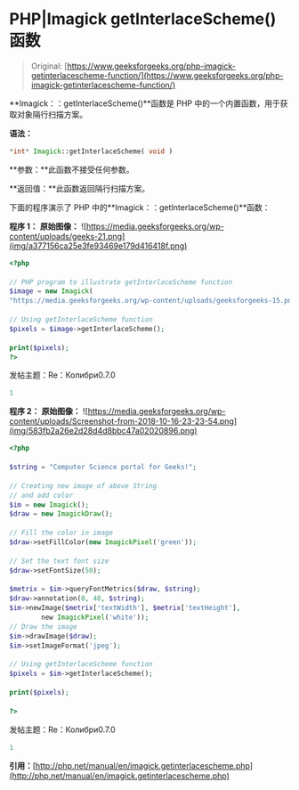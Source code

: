 # PHP|Imagick getInterlaceScheme()函数

> Original: [https://www.geeksforgeeks.org/php-imagick-getinterlacescheme-function/](https://www.geeksforgeeks.org/php-imagick-getinterlacescheme-function/)

**Imagick：：getInterlaceScheme()**函数是 PHP 中的一个内置函数，用于获取对象隔行扫描方案。

**语法：**

```php
*int* Imagick::getInterlaceScheme( void )
```

**参数：**此函数不接受任何参数。

**返回值：**此函数返回隔行扫描方案。

下面的程序演示了 PHP 中的**Imagick：：getInterlaceScheme()**函数：

**程序 1：**
**原始图像：**
![https://media.geeksforgeeks.org/wp-content/uploads/geeks-21.png](img/a377156ca25e3fe93469e179d416418f.png)

```php
<?php

// PHP program to illustrate getInterlaceScheme function
$image = new Imagick(
"https://media.geeksforgeeks.org/wp-content/uploads/geeksforgeeks-15.png");

// Using getInterlaceScheme function
$pixels = $image->getInterlaceScheme();

print($pixels);
?>
```

发帖主题：Re：Колибри0.7.0

```php
1

```

**程序 2：**
**原始图像：**
![https://media.geeksforgeeks.org/wp-content/uploads/Screenshot-from-2018-10-16-23-23-54.png](img/583fb2a26e2d28d4d8bbc47a02020896.png)

```php
<?php 

$string = "Computer Science portal for Geeks!"; 

// Creating new image of above String 
// and add color
$im = new Imagick(); 
$draw = new ImagickDraw(); 

// Fill the color in image 
$draw->setFillColor(new ImagickPixel('green')); 

// Set the text font size 
$draw->setFontSize(50); 

$metrix = $im->queryFontMetrics($draw, $string); 
$draw->annotation(0, 40, $string); 
$im->newImage($metrix['textWidth'], $metrix['textHeight'], 
        new ImagickPixel('white')); 
// Draw the image         
$im->drawImage($draw); 
$im->setImageFormat('jpeg'); 

// Using getInterlaceScheme function
$pixels = $im->getInterlaceScheme();

print($pixels);

?>
```

发帖主题：Re：Колибри0.7.0

```php
1

```

**引用：**[http://php.net/manual/en/imagick.getinterlacescheme.php](http://php.net/manual/en/imagick.getinterlacescheme.php)
